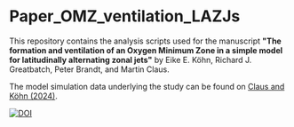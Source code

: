 # Paper_OMZ_ventilation_LAZJs

This repository contains the analysis scripts used for the manuscript 
**"The formation and ventilation of an Oxygen Minimum Zone in a simple model for latitudinally alternating zonal jets"**
by Eike E. Köhn, Richard J. Greatbatch, Peter Brandt, and Martin Claus.

The model simulation data underlying the study can be found on [Claus and Köhn (2024)](https://hdl.handle.net/20.500.12085/dd331654-413c-4157-8796-6edf4c4be207).

[![DOI](https://zenodo.org/badge/803856083.svg)](https://zenodo.org/doi/10.5281/zenodo.11447290)

